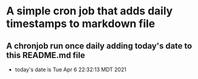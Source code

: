 A simple cron job that adds daily timestamps to markdown file
============================================================
## A chronjob run once daily adding today's date to this README.md file
* today's date is Tue Apr  6 22:32:13 MDT 2021
